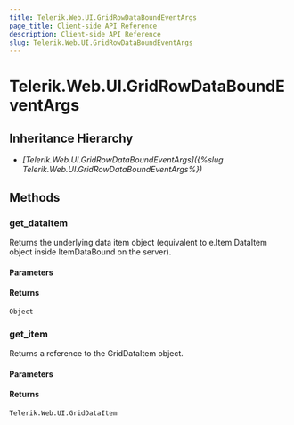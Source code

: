 ```yaml
---
title: Telerik.Web.UI.GridRowDataBoundEventArgs
page_title: Client-side API Reference
description: Client-side API Reference
slug: Telerik.Web.UI.GridRowDataBoundEventArgs
---
```


# Telerik.Web.UI.GridRowDataBoundEventArgs

## Inheritance Hierarchy

* *[Telerik.Web.UI.GridRowDataBoundEventArgs]({%slug Telerik.Web.UI.GridRowDataBoundEventArgs%})*

## Methods

###  get_dataItem

Returns the underlying data item object (equivalent to e.Item.DataItem object inside ItemDataBound on the server).

#### Parameters

#### Returns

`Object` 

###  get_item

Returns a reference to the GridDataItem object.

#### Parameters

#### Returns

`Telerik.Web.UI.GridDataItem` 




